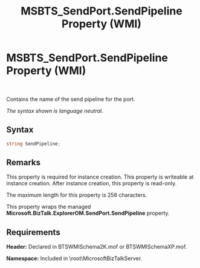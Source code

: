 ﻿---
title: MSBTS_SendPort.SendPipeline Property (WMI)
TOCTitle: MSBTS_SendPort.SendPipeline Property (WMI)
ms:assetid: 9c39d383-22f5-4519-b0f9-72dcc65ee75c
ms:mtpsurl: https://msdn.microsoft.com/library/Aa577560(v=BTS.80)
ms:contentKeyID: 51529942
ms.date: 08/30/2017
mtps_version: v=BTS.80
---

# MSBTS\_SendPort.SendPipeline Property (WMI)

 

Contains the name of the send pipeline for the port.

*The syntax shown is language neutral.*

## Syntax

```C#
string SendPipeline;  
```

## Remarks

This property is required for instance creation. This property is writeable at instance creation. After instance creation, this property is read-only.

The maximum length for this property is 256 characters.

This property wraps the managed **Microsoft.BizTalk.ExplorerOM.SendPort.SendPipeline** property.

## Requirements

**Header:** Declared in BTSWMISchema2K.mof or BTSWMISchemaXP.mof.

**Namespace:** Included in \\root\\MicrosoftBizTalkServer.

